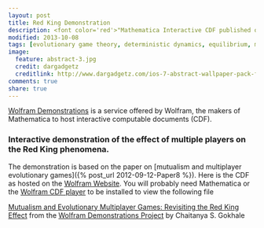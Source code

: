```yaml
---
layout: post
title: Red King Demonstration
description: <font color='red'>"Mathematica Interactive CDF published on Wolfram Demonstrations"</font>
modified: 2013-10-08
tags: [evolutionary game theory, deterministic dynamics, equilibrium, multiple players, mutualism, mathematica,wolfram]
image:
  feature: abstract-3.jpg
  credit: dargadgetz
  creditlink: http://www.dargadgetz.com/ios-7-abstract-wallpaper-pack-for-iphone-5-and-ipod-touch-retina/
comments: true
share: true  
---
```


[Wolfram Demonstrations](http://demonstrations.wolfram.com/index.html) is a service offered by Wolfram, the makers of Mathematica to host interactive computable documents (CDF). 

### Interactive demonstration of the effect of multiple players on the Red King phenomena.

The demonstration is based on the paper on [mutualism and multiplayer evolutionary games]({% post_url 2012-09-12-Paper8 %}).
Here is the CDF as hosted on the [Wolfram Website](http://demonstrations.wolfram.com/MutualismAndEvolutionaryMultiplayerGamesRevisitingTheRedKing/).
You will probably need Mathematica or the [Wolfram CDF player](http://www.wolfram.com/cdf-player/) to be installed to view the following file

<script type='text/javascript' src='http://demonstrations.wolfram.com/javascript/embed.js' ></script><script type='text/javascript'>var demoObj = new DEMOEMBED(); demoObj.run('MutualismAndEvolutionaryMultiplayerGamesRevisitingTheRedKing', '', '445', '613');</script><div id='DEMO_MutualismAndEvolutionaryMultiplayerGamesRevisitingTheRedKing'><a class='demonstrationHyperlink' href='http://demonstrations.wolfram.com/MutualismAndEvolutionaryMultiplayerGamesRevisitingTheRedKing/' target='_blank'>Mutualism and Evolutionary Multiplayer Games: Revisiting the Red King Effect</a> from the <a class='demonstrationHyperlink' href='http://demonstrations.wolfram.com/' target='_blank'>Wolfram Demonstrations Project</a> by Chaitanya S. Gokhale </div><br />